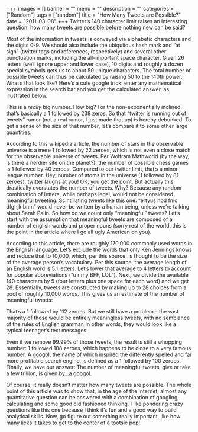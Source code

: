 +++
images = []
banner = ""
menu = ""
description = ""
categories = ["Random"]
tags = ["random"]
title = "How Many Tweets are Possible?"
date = "2011-03-08"
+++
Twitter’s 140 character limit raises an interesting question: how many tweets are possible before nothing new can be said?

Most of the information in tweets is conveyed via alphabetic characters and the digits 0-9. We should also include the ubiquitous hash mark and “at sign” (twitter tags and references, respectively) and several other punctuation marks, including the all-important space character. Given 26 letters (we’ll ignore upper and lower case), 10 digits and roughly a dozen special symbols gets us to about 50 unique characters. The total number of possible tweets can thus be calculated by raising 50 to the 140th power. What’s that look like? Here’s a cute google trick: enter any mathematical expression in the search bar and you get the calculated answer, as illustrated below.


This is a *really* big number. How big? For the non-exponentially inclined, that’s basically a 1 followed by 238 zeros. So that “twitter is running out of tweets” rumor (not a real rumor, I just made that up) is hereby debunked. To get a sense of the size of that number, let’s compare it to some other large quantities:

According to this wikipedia article, the number of stars in the observable universe is a mere 1 followed by 22 zeroes, which is not even a close match for the observable universe of tweets.
Per Wolfram Mathworld (by the way, is there a nerdier site on the planet?), the number of possible chess games is 1 followed by 40 zeroes. Compared to our twitter limit, that’s a minor league number.
Hey, number of atoms in the universe (1 followed by 81 zeroes), twitter laughs at you!
OK, you get the point. But actually this drastically overstates the number of tweets. Why? Because any random combination of letters, while perhaps legal, would not be considered meaningful tweeting. Scintillating tweets like this one: “ertyus hbd fnio dfghjk bnm” would never be written by a human being, unless we’re talking about Sarah Palin. So how do we count only “meaningful” tweets? Let’s start with the assumption that meaningful tweets are composed of a number of english words and proper nouns (sorry rest of the world, this is the point in the article where I go all ugly American on you).

According to this article, there are roughly 170,000 commonly used words in the English language. Let’s exclude the words that only Ken Jennings knows and reduce that to 10,000, which, per this source, is thought to be the size of the average person’s vocabulary. Per this source, the average length of an English word is 5.1 letters. Let’s lower that average to 4 letters to account for popular abbreviations (“u r my BFF, LOL”). Next, we divide the available 140 characters by 5 (four letters plus one space for each word) and we get 28. Essentially, tweets are constructed by making up to 28 choices from a pool of roughly 10,000 words. This gives us an estimate of the number of meaningful tweets:


That’s a 1 followed by 112 zeroes. But we still have a problem – the vast majority of those would be entirely meaningless tweets, with no semblance of the rules of English grammar. In other words, they would look like a typical teenager’s text messages.

Even if we remove 99.99% of those tweets, the result is still a whopping number: 1 followed 108 zeroes, which happens to be close to a very famous number. A googol, the name of which inspired the differently spelled and far more profitable search engine, is defined as a 1 followed by 100 zeroes. Finally, we have our answer: The number of meaningful tweets, give or take a few trillion, is given by…a googol.

Of course, it really doesn’t matter how many tweets are possible. The whole point of this article was to show that, in the age of the internet, almost any quantitative question can be answered with a combination of googling, calculating and some good old fashioned thinking. I like pondering crazy questions like this one because I think it’s fun and a good way to build analytical skills. Now, go figure out something really important, like how many licks it takes to get to the center of a tootsie pop!


